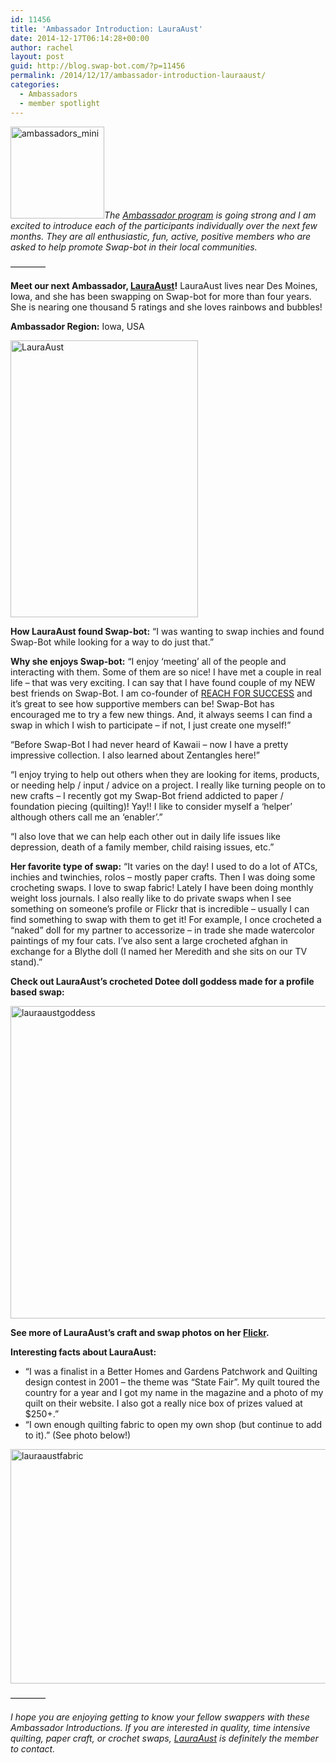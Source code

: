 ```yaml
---
id: 11456
title: 'Ambassador Introduction: LauraAust'
date: 2014-12-17T06:14:28+00:00
author: rachel
layout: post
guid: http://blog.swap-bot.com/?p=11456
permalink: /2014/12/17/ambassador-introduction-lauraaust/
categories:
  - Ambassadors
  - member spotlight
---
```

[<img src="http://blog.swap-bot.com/wp-content/uploads/2014/07/ambassadors_mini.jpg" alt="ambassadors_mini" width="150" height="147" class="alignright size-full wp-image-11173" />](http://blog.swap-bot.com/wp-content/uploads/2014/07/ambassadors_mini.jpg)_The [Ambassador program](http://blog.swap-bot.com/2014/06/09/introducing-our-new-swap-bot-ambassadors/) is going strong and I am excited to introduce each of the participants individually over the next few months. They are all enthusiastic, fun, active, positive members who are asked to help promote Swap-bot in their local communities._

&#8212;&#8212;&#8212;&#8212;

**Meet our next Ambassador, [LauraAust](http://www.swap-bot.com/user:LauraAust)!** LauraAust lives near Des Moines, Iowa, and she has been swapping on Swap-bot for more than four years. She is nearing one thousand 5 ratings and she loves rainbows and bubbles!

**Ambassador Region:** Iowa, USA

<img src="http://blog.swap-bot.com/wp-content/uploads/2014/12/LauraAust.jpg" alt="LauraAust" width="300" height="443" class="alignleft size-full wp-image-11460" />

**How LauraAust found Swap-bot:** &#8220;I was wanting to swap inchies and found Swap-Bot while looking for a way to do just that.&#8221;

**Why she enjoys Swap-bot:** &#8220;I enjoy &#8216;meeting&#8217; all of the people and interacting with them. Some of them are so nice! I have met a couple in real life – that was very exciting. I can say that I have found couple of my NEW best friends on Swap-Bot. I am co-founder of [REACH FOR SUCCESS](http://www.swap-bot.com/group/d1de56876f9785efec84e2d0744194e8/about) and it’s great to see how supportive members can be! Swap-Bot has encouraged me to try a few new things. And, it always seems I can find a swap in which I wish to participate – if not, I just create one myself!&#8221; 

&#8220;Before Swap-Bot I had never heard of Kawaii – now I have a pretty impressive collection. I also learned about Zentangles here!&#8221;

&#8220;I enjoy trying to help out others when they are looking for items, products, or needing help / input / advice on a project. I really like turning people on to new crafts – I recently got my Swap-Bot friend addicted to paper / foundation piecing (quilting)! Yay!! I like to consider myself a &#8216;helper&#8217; although others call me an &#8216;enabler&#8217;.&#8221;

&#8220;I also love that we can help each other out in daily life issues like depression, death of a family member, child raising issues, etc.&#8221;

**Her favorite type of swap:** &#8220;It varies on the day! I used to do a lot of ATCs, inchies and twinchies, rolos – mostly paper crafts. Then I was doing some crocheting swaps. I love to swap fabric! Lately I have been doing monthly weight loss journals. I also really like to do private swaps when I see something on someone’s profile or Flickr that is incredible – usually I can find something to swap with them to get it! For example, I once crocheted a “naked” doll for my partner to accessorize – in trade she made watercolor paintings of my four cats. I’ve also sent a large crocheted afghan in exchange for a Blythe doll (I named her Meredith and she sits on our TV stand).&#8221; 

**Check out LauraAust&#8217;s crocheted Dotee doll goddess made for a profile based swap:** 

<img src="http://blog.swap-bot.com/wp-content/uploads/2014/12/lauraaustgoddess.jpg" alt="lauraaustgoddess" width="600" height="500" class="alignnone size-full wp-image-11459" />

**See more of LauraAust&#8217;s craft and swap photos on her [Flickr](https://www.flickr.com/photos/52444168@N04/sets).** 

**Interesting facts about LauraAust:** 

  * &#8220;I was a finalist in a Better Homes and Gardens Patchwork and Quilting design contest in 2001 – the theme was “State Fair”. My quilt toured the country for a year and I got my name in the magazine and a photo of my quilt on their website. I also got a really nice box of prizes valued at $250+.&#8221;
  * &#8220;I own enough quilting fabric to open my own shop (but continue to add to it).&#8221; (See photo below!)

<img src="http://blog.swap-bot.com/wp-content/uploads/2014/12/lauraaustfabric.jpg" alt="lauraaustfabric" width="600" height="375" class="alignnone size-full wp-image-11458" />

&#8212;&#8212;&#8212;&#8212;

_I hope you are enjoying getting to know your fellow swappers with these Ambassador Introductions. If you are interested in quality, time intensive quilting, paper craft, or crochet swaps, [LauraAust](http://www.swap-bot.com/user:LauraAust) is definitely the member to contact._
